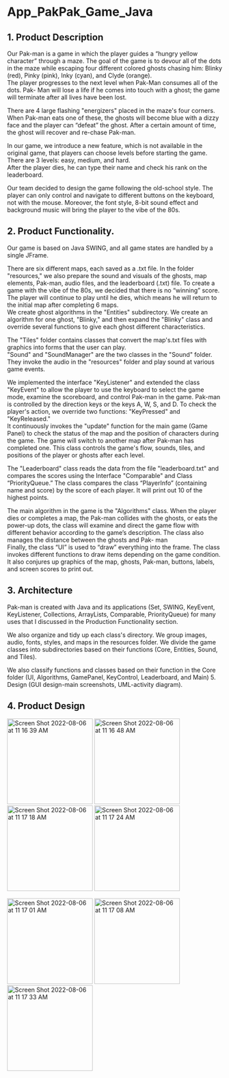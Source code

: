 # App_PakPak_Game_Java

## 1. Product Description
Our Pak-man is a game in which the player guides a “hungry yellow character” through a maze. The goal of the game is to devour all of the dots in the maze while escaping four different colored ghosts chasing him: Blinky (red), Pinky (pink), Inky (cyan), and Clyde (orange).<br>
The player progresses to the next level when Pak-Man consumes all of the dots. Pak- Man will lose a life if he comes into touch with a ghost; the game will terminate after all lives have been lost.<br>

There are 4 large flashing "energizers" placed in the maze's four corners. When Pak-man eats one of these, the ghosts will become blue with a dizzy face and the player can “defeat” the ghost. After a certain amount of time, the ghost will recover and re-chase Pak-man.<br>

In our game, we introduce a new feature, which is not available in the original game, that players can choose levels before starting the game. There are 3 levels: easy, medium, and hard.<br>
After the player dies, he can type their name and check his rank on the leaderboard.<br>

Our team decided to design the game following the old-school style. The player can only control and navigate to different buttons on the keyboard, not with the mouse. Moreover, the font style, 8-bit sound effect and background music will bring the player to the vibe of the 80s.

## 2. Product Functionality.
Our game is based on Java SWING, and all game states are handled by a single JFrame.<br>

There are six different maps, each saved as a .txt file. In the folder "resources," we also prepare the sound and visuals of the ghosts, map elements, Pak-man, audio files, and the leaderboard (.txt) file. To create a game with the vibe of the 80s, we decided that there is no “winning” score. The player will continue to play until he dies, which means he will return to the initial map after completing 6 maps.<br>
We create ghost algorithms in the "Entities" subdirectory. We create an algorithm for one ghost, "Blinky," and then expand the "Blinky" class and override several functions to give each ghost different characteristics.<br>

The "Tiles" folder contains classes that convert the map's.txt files with graphics into forms that the user can play.<br>
"Sound" and "SoundManager" are the two classes in the "Sound" folder. They invoke the audio in the "resources" folder and play sound at various game events.<br>

We implemented the interface "KeyListener" and extended the class "KeyEvent" to allow the player to use the keyboard to select the game mode, examine the scoreboard, and control Pak-man in the game. Pak-man is controlled by the direction keys or the keys A, W, S, and D. To check the player's action, we override two functions: "KeyPressed" and "KeyReleased."<br>
It continuously invokes the "update" function for the main game (Game Panel) to check the status of the map and the position of characters during the game. The game will switch to another map after Pak-man has completed one. This class controls the game's flow, sounds, tiles, and positions of the player or ghosts after each level.<br>

The "Leaderboard" class reads the data from the file "leaderboard.txt" and compares the scores using the Interface "Comparable" and Class “PriorityQueue.” The class compares the class “PlayerInfo” (containing name and score) by the score of each player. It will print out 10 of the highest points.<br>

The main algorithm in the game is the "Algorithms" class. When the player dies or completes a map, the Pak-man collides with the ghosts, or eats the power-up dots, the class will examine and direct the game flow with different behavior according to the game’s description. The class also manages the distance between the ghosts and Pak- man<br>
Finally, the class “UI” is used to “draw” everything into the frame. The class invokes different functions to draw items depending on the game condition. It also conjures up graphics of the map, ghosts, Pak-man, buttons, labels, and screen scores to print out.

## 3. Architecture
Pak-man is created with Java and its applications (Set, SWING, KeyEvent,
KeyListener, Collections, ArrayLists, Comparable, PriorityQueue) for many uses that
I discussed in the Production Functionality section. <br>

We also organize and tidy up each class's directory. We group images, audio, fonts,
styles, and maps in the resources folder. We divide the game classes into
subdirectories based on their functions (Core, Entities, Sound, and Tiles). <br>

We also classify functions and classes based on their function in the Core folder (UI,
Algorithms, GamePanel, KeyControl, Leaderboard, and Main) 5. Design (GUI design-main screenshots, UML-activity diagram).

## 4. Product Design
<p >
<img width="200" alt="Screen Shot 2022-08-06 at 11 16 39 AM" src="https://user-images.githubusercontent.com/72744045/183233336-f9fb381c-5707-4b36-ac91-d6645bd512b9.png">
<img width="200" alt="Screen Shot 2022-08-06 at 11 16 48 AM" src="https://user-images.githubusercontent.com/72744045/183233294-6b02bf35-fb96-48ae-8ad5-8dc1bbaac92e.png">
<img width="200" alt="Screen Shot 2022-08-06 at 11 17 18 AM" src="https://user-images.githubusercontent.com/72744045/183233301-ab148a3f-267a-4a2e-b41f-74c6f5131b50.png">
<img width="200" alt="Screen Shot 2022-08-06 at 11 17 24 AM" src="https://user-images.githubusercontent.com/72744045/183233303-c602c772-7475-4912-b4c9-35832b429e7f.png">
</p> 

<p>
<img width="200" alt="Screen Shot 2022-08-06 at 11 17 01 AM" src="https://user-images.githubusercontent.com/72744045/183233297-cf1c556a-5e82-4646-823c-d8f49bdb2cc0.png">
<img width="200" alt="Screen Shot 2022-08-06 at 11 17 08 AM" src="https://user-images.githubusercontent.com/72744045/183233300-3e178ad9-4f94-4696-b976-743d8d5ec2c4.png">
<img width="200" alt="Screen Shot 2022-08-06 at 11 17 33 AM" src="https://user-images.githubusercontent.com/72744045/183233304-196a2986-0513-4762-9389-2b7898fb9909.png">
<p/>

